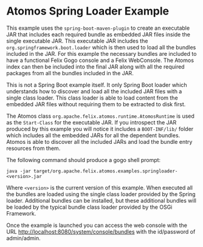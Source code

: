 # Atomos Spring Loader Example

This example uses the `spring-boot-maven-plugin` to create an executable JAR that includes each required bundle as embedded JAR files inside the single executable JAR. This executable JAR includes the `org.springframework.boot.loader` which is then used to load all the bundles included in the JAR.  For this example the necessary bundles are included to have a functional Felix Gogo console and a Felix WebConsole.  The Atomos index can then be included into the final JAR along with all the required packages from all the bundles included in the JAR.

This is not a Spring Boot example itself. It only Spring Boot loader which understands how to discover and load all the included JAR files with a single class loader. This class loader is able to load content from the embedded JAR files without requiring them to be extracted to disk first.

The Atomos class `org.apache.felix.atomos.runtime.AtomosRuntime` is used as the `Start-Class` for the executable JAR. If you introspect the JAR produced by this example you will notice it includes a `BOOT-INF/lib/` folder which includes all the embedded JARs for all the dependent bundles. Atomos is able to discover all the included JARs and load the bundle entry resources from them.

The following command should produce a gogo shell prompt:

`java -jar target/org.apache.felix.atomos.examples.springloader-<version>.jar`

Where `<version>` is the current version of this example. When executed all the bundles are loaded using the single class loader provided by the Spring loader. Additional bundles can be installed, but these additional bundles will be loaded by the typical bundle class loader provided by the OSGi Framework.

Once the example is launched you can access the web console with the URL [http://localhost:8080/system/console/bundles](http://localhost:8080/system/console/bundles) with the id/password of admin/admin.
